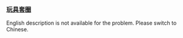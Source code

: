 ### [玩具套圈](https://leetcode.com/problems/vFjcfV)

English description is not available for the problem. Please switch to Chinese.